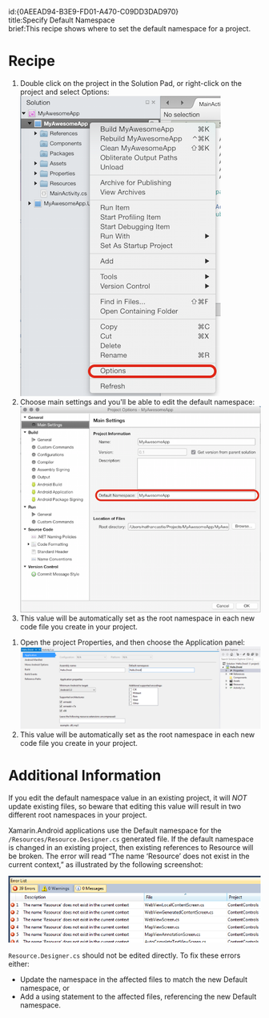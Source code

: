 id:{0AEEAD94-B3E9-FD01-A470-C09DD3DAD970}  
title:Specify Default Namespace  
brief:This recipe shows where to set the default namespace for a project.  

<a name="Recipe" class="injected"></a>


# Recipe

<ide name="xs">
  <ol>
    <li>Double click on the project in the <span class="UIItem">Solution Pad</span>, or right-click on the project and select <span class="UIItem">Options</span>: <img src="Images/DefaultNamespace1.png" /></li>
    <li>Choose main settings and you'll be able to edit the default namespace: <img src="Images/DefaultNamespace4.png" /></li>
    <li>This value will be automatically set as the root namespace in each new code file you create in your project.</li>
  </ol>
</ide>
<ide name="vs">
  <ol>
    <li>Open the project <span class="UIItem">Properties</span>, and then choose the <span class="UIItem">Application</span> panel: <img src="Images/DefaultNamespace3.png" /></li>
    <li>This value will be automatically set as the root namespace in each new code file you create in your project.</li>
  </ol>
</ide>

<a name="Additional_Information" class="injected"></a>


# Additional Information

If you edit the default namespace value in an existing project,
it will *NOT* update existing files, so beware that editing this value will result in two different
root namespaces in your project.

Xamarin.Android applications use the Default namespace for the `/Resources/Resource.Designer.cs` generated file. If the default namespace is
changed in an existing project, then existing references to Resource will be
broken. The error will read “The name ‘Resource’ does not exist in the current context,” as
illustrated by the following screenshot:

 [ ![](Images/DefaultNamespace2.png)](Images/DefaultNamespace2.png)

 `Resource.Designer.cs` should not be edited directly. To fix these errors
either:

-  Update the namespace in the affected files to match the new Default namespace, or
-  Add a using statement to the affected files, referencing the new Default namespace.
